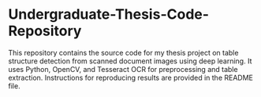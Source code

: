 # Undergraduate-Thesis-Code-Repository
This repository contains the source code for my thesis project on table structure detection from scanned document images using deep learning. It uses Python, OpenCV, and Tesseract OCR for preprocessing and table extraction. Instructions for reproducing results are provided in the README file.
